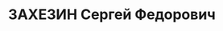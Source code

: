 ---
title: ЗАХЕЗИН Сергей Федорович
description: 'Род. в 1911, Челябинская обл., Златоустовский р-н, пос. Кусинский Завод,
  русский, обр.: среднее, ранее член ВКП(б). Проживал: Томск. 232-й стр. полк, физрук

  Арестован 20.07.1937. Обв.: право-троцк. орг-я. Приговор: 11.06.1938 – 10 лет, 5
  лет поражения в правах.

  Реабилитирован 08.09.1956'
---